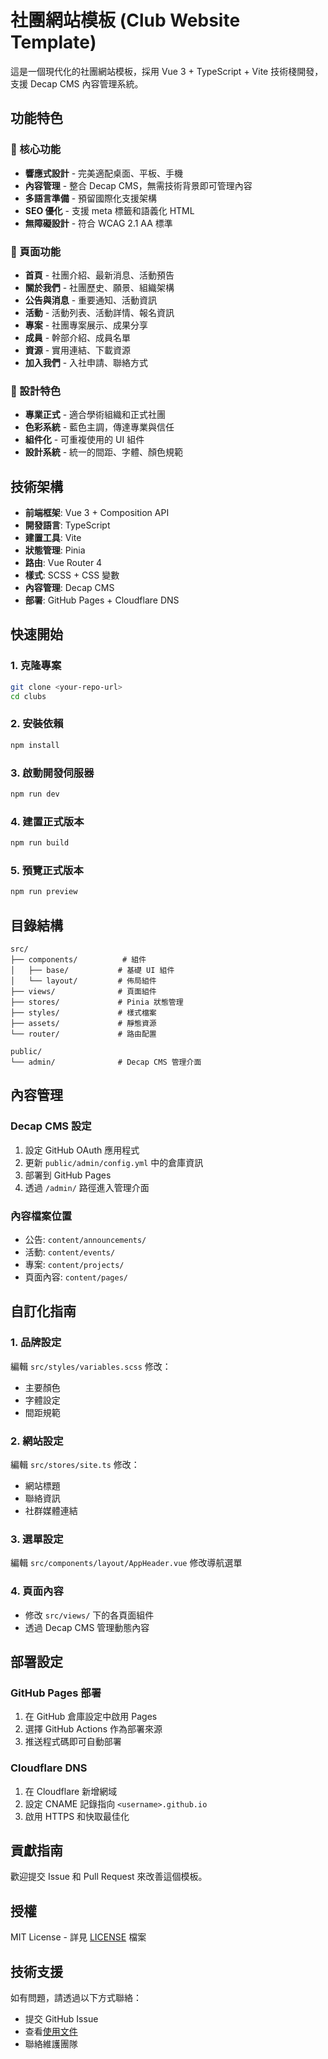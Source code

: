# 社團網站模板 (Club Website Template)

這是一個現代化的社團網站模板，採用 Vue 3 + TypeScript + Vite 技術棧開發，支援 Decap CMS 內容管理系統。

## 功能特色

### 🎯 核心功能
- **響應式設計** - 完美適配桌面、平板、手機
- **內容管理** - 整合 Decap CMS，無需技術背景即可管理內容
- **多語言準備** - 預留國際化支援架構
- **SEO 優化** - 支援 meta 標籤和語義化 HTML
- **無障礙設計** - 符合 WCAG 2.1 AA 標準

### 📱 頁面功能
- **首頁** - 社團介紹、最新消息、活動預告
- **關於我們** - 社團歷史、願景、組織架構
- **公告與消息** - 重要通知、活動資訊
- **活動** - 活動列表、活動詳情、報名資訊
- **專案** - 社團專案展示、成果分享
- **成員** - 幹部介紹、成員名單
- **資源** - 實用連結、下載資源
- **加入我們** - 入社申請、聯絡方式

### 🎨 設計特色
- **專業正式** - 適合學術組織和正式社團
- **色彩系統** - 藍色主調，傳達專業與信任
- **組件化** - 可重複使用的 UI 組件
- **設計系統** - 統一的間距、字體、顏色規範

## 技術架構

- **前端框架**: Vue 3 + Composition API
- **開發語言**: TypeScript
- **建置工具**: Vite
- **狀態管理**: Pinia
- **路由**: Vue Router 4
- **樣式**: SCSS + CSS 變數
- **內容管理**: Decap CMS
- **部署**: GitHub Pages + Cloudflare DNS

## 快速開始

### 1. 克隆專案
```bash
git clone <your-repo-url>
cd clubs
```

### 2. 安裝依賴
```bash
npm install
```

### 3. 啟動開發伺服器
```bash
npm run dev
```

### 4. 建置正式版本
```bash
npm run build
```

### 5. 預覽正式版本
```bash
npm run preview
```

## 目錄結構

```
src/
├── components/          # 組件
│   ├── base/           # 基礎 UI 組件
│   └── layout/         # 佈局組件
├── views/              # 頁面組件
├── stores/             # Pinia 狀態管理
├── styles/             # 樣式檔案
├── assets/             # 靜態資源
└── router/             # 路由配置

public/
└── admin/              # Decap CMS 管理介面
```

## 內容管理

### Decap CMS 設定
1. 設定 GitHub OAuth 應用程式
2. 更新 `public/admin/config.yml` 中的倉庫資訊
3. 部署到 GitHub Pages
4. 透過 `/admin/` 路徑進入管理介面

### 內容檔案位置
- 公告: `content/announcements/`
- 活動: `content/events/`
- 專案: `content/projects/`
- 頁面內容: `content/pages/`

## 自訂化指南

### 1. 品牌設定
編輯 `src/styles/variables.scss` 修改：
- 主要顏色
- 字體設定
- 間距規範

### 2. 網站設定
編輯 `src/stores/site.ts` 修改：
- 網站標題
- 聯絡資訊
- 社群媒體連結

### 3. 選單設定
編輯 `src/components/layout/AppHeader.vue` 修改導航選單

### 4. 頁面內容
- 修改 `src/views/` 下的各頁面組件
- 透過 Decap CMS 管理動態內容

## 部署設定

### GitHub Pages 部署
1. 在 GitHub 倉庫設定中啟用 Pages
2. 選擇 GitHub Actions 作為部署來源
3. 推送程式碼即可自動部署

### Cloudflare DNS
1. 在 Cloudflare 新增網域
2. 設定 CNAME 記錄指向 `<username>.github.io`
3. 啟用 HTTPS 和快取最佳化

## 貢獻指南

歡迎提交 Issue 和 Pull Request 來改善這個模板。

## 授權

MIT License - 詳見 [LICENSE](LICENSE) 檔案

## 技術支援

如有問題，請透過以下方式聯絡：
- 提交 GitHub Issue
- 查看[使用文件](docs/)
- 聯絡維護團隊
